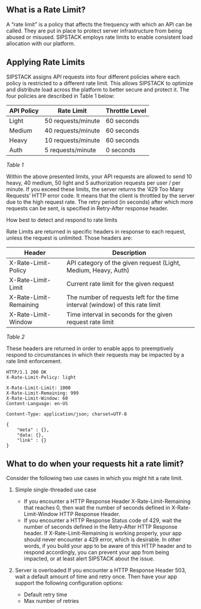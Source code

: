 
## What is a Rate Limit?
A “rate limit” is a policy that affects the frequency with which an API can be called. They are put in place to protect server infrastructure from being abused or misused. SIPSTACK employs rate limits to enable consistent load allocation with our platform.

## Applying Rate Limits
SIPSTACK assigns API requests into four different policies where each policy is restricted to a different rate limit. This allows SIPSTACK to optimize and distribute load across the platform to better secure and protect it. The four policies are described in Table 1 below:

| API Policy | Rate Limit | Throttle Level |
|---|---|---|
| Light | 50 requests/minute | 60 seconds |
| Medium | 40 requests/minute | 60 seconds |
| Heavy | 10 requests/minute | 60 seconds |
| Auth | 5 requests/minute | 0 seconds |
*Table 1*

Within the above presented limits, your API requests are allowed to send 10 heavy, 40 medium, 50 light and 5 authorization requests per user / per minute. If you exceed these limits, the server returns the ‘429 Too Many Requests’ HTTP error code. It means that the client is throttled by the server due to the high request rate. The retry period (in seconds) after which more requests can be sent, is specified in Retry-After response header.

How best to detect and respond to rate limits

Rate Limits are returned in specific headers in response to each request, unless the request is unlimited. Those headers are:

| Header | Description | 
| --- | --- |
| X-Rate-Limit-Policy | API category of the given request (Light, Medium, Heavy, Auth) |
| X-Rate-Limit-Limit | 	Current rate limit for the given request |
| X-Rate-Limit-Remaining | 	The number of requests left for the time interval (window) of this rate limit |
| X-Rate-Limit-Window | 	Time interval in seconds for the given request rate limit | 
*Table 2*

These headers are returned in order to enable apps to preemptively respond to circumstances in which their requests may be impacted by a rate limit enforcement.

```
HTTP/1.1 200 OK
X-Rate-Limit-Policy: light

X-Rate-Limit-Limit: 1000
X-Rate-Limit-Remaining: 999
X-Rate-Limit-Window: 60
Content-Language: en-US

Content-Type: application/json; charset=UTF-8

{
    "meta" : {},
    "data: {},
    "link" : {}
}
```

## What to do when your requests hit a rate limit?
Consider the following two use cases in which you might hit a rate limit.

1. Simple single-threaded use case
    - If you encounter a HTTP Response Header X-Rate-Limit-Remaining that reaches 0, then wait the number of seconds defined in X-Rate-Limit-Window HTTP Response Header. 
    - If you encounter a HTTP Response Status code of 429, wait the number of seconds defined in the Retry-After HTTP Response header.
If X-Rate-Limit-Remaining is working properly, your app should never encounter a 429 error, which is desirable. In other words, if you build your app to be aware of this HTTP header and to respond accordingly, you can prevent your app from being impacted, or at least alert SIPSTACK about the issue.

2. Server is overloaded
If you encounter a HTTP Response Header 503, wait a default amount of time and retry once. Then have your app support the following configuration options:

    - Default retry time
    - Max number of retries